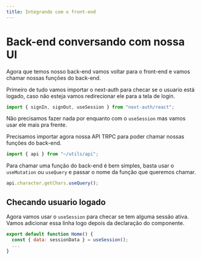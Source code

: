 ```yaml
---
title: Integrando com o front-end
---
```


# Back-end conversando com nossa UI

Agora que temos nosso back-end vamos voltar para o front-end e vamos chamar nossas funções do back-end.

Primeiro de tudo vamos importar o next-auth para checar se o usuario está logado, caso não esteja vamos redirecionar ele para a tela de login.

```js
import { signIn, signOut, useSession } from "next-auth/react";
```

Não precisamos fazer nada por enquanto com o `useSession` mas vamos usar ele mais pra frente.

Precisamos importar agora nossa API TRPC para poder chamar nossas funções do back-end.

```js
import { api } from "~/utils/api";
```

Para chamar uma função do back-end é bem simples, basta usar o `useMutation` ou `useQuery` e passar o nome da função que queremos chamar.

```js
api.character.getChars.useQuery();
```

## Checando usuario logado

Agora vamos usar o `useSession` para checar se tem alguma sessão ativa. Vamos adicionar essa linha logo depois da declaração do componente.

```js
export default function Home() {
  const { data: sessionData } = useSession();
  ...
}
```